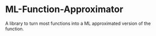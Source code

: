 # ML-Function-Approximator
A library to turn most functions into a ML approximated version of the function.
